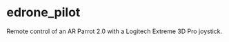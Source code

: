edrone_pilot
============

Remote control of an AR Parrot 2.0 with a Logitech Extreme 3D Pro joystick.
